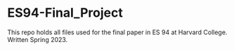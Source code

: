 # ES94-Final_Project
This repo holds all files used for the final paper in ES 94 at Harvard College. Written Spring 2023.
